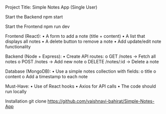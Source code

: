 Project Title: Simple Notes App (Single User)

Start the Backend
npm start

Start the Frontend
npm run dev

Frontend (React):
• A form to add a note (title + content)
• A list that displays all notes
• A delete button to remove a note
• Add update/edit note functionality

Backend (Node + Express):
• Create API routes:
o GET /notes → Fetch all notes
o POST /notes → Add new note
o DELETE /notes/:id → Delete a note

Database (MongoDB):
• Use a simple notes collection with fields:
o title
o content
o Add a timestamp to each note

Must-Have:
• Use of React hooks
• Axios for API calls
• The code should run locally

Installation
git clone https://github.com/vaishnavi-bahirat/Simple-Notes-App

